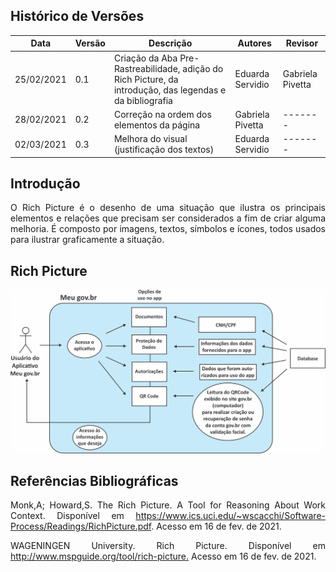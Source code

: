 ## Histórico de Versões

| Data       | Versão | Descrição       | Autores             | Revisor |
| ---------- | ------ | --------------- | ------------------- | ------- |
| 25/02/2021 | 0.1    | Criação da Aba Pre-Rastreabilidade, adição do Rich Picture, da introdução, das legendas e da bibliografia    | Eduarda Servidio    | Gabriela Pivetta |
| 28/02/2021 | 0.2    | Correção na ordem dos elementos da página | Gabriela Pivetta  | ------- |
| 02/03/2021 | 0.3    | Melhora do visual (justificação dos textos) | Eduarda Servidio    | ------- |

## Introdução

<p align="justify">O Rich Picture é o desenho de uma situação que ilustra os principais elementos e relações que precisam ser considerados a fim de criar alguma melhoria. É composto por imagens, textos, símbolos e ícones, todos usados ​​para ilustrar graficamente a situação.</p>

## Rich Picture

<img alt = "heatmap" src="../../Pre-Rastreabilidade/rich_picture.jpg" width = "600"/>

## Referências Bibliográficas


<p align="justify">Monk,A; Howard,S. The Rich Picture. A Tool for Reasoning About Work Context. Disponível em <a href="https://www.ics.uci.edu/~wscacchi/Software-Process/Readings/RichPicture.pdf">https://www.ics.uci.edu/~wscacchi/Software-Process/Readings/RichPicture.pdf</a>. Acesso em 16 de fev. de 2021.</p>


<p align="justify">WAGENINGEN University. Rich Picture. Disponível em <a href="http://www.mspguide.org/tool/rich-picture">http://www.mspguide.org/tool/rich-picture.</a> Acesso em 16 de fev. de 2021.</p>

